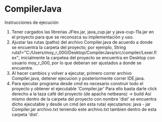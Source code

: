 # CompilerJava
Instrucciones de ejecución
1. Tener cargados las librerias JFlex.jar, java_cup.jar y java-cup-11a.jar en el proyecto para que se reconozca su implementación y uso.
2. Ajustar las rutas (paths) del archivo Compiler.java de acuerdo a donde se encuentra la carpeta del proyecto; por ejemplo,
            String ruta1="C:/Users/moy_r_000/Desktop/CompilerJava/src/compiler/Lexer.flex";
  inicialmente la carpetea del proyecto se encuentra en Desktop con usuario moy_r_000, por lo que deberan ser ajustados a donde se encuentre.
3. Al hacer cambios y volver a ejecutar, primero correr archivo Compiler.java, detener ejecucion y posteriormente correr IDE.java.
4. Para ejecutar programa desde cmd es necesario construir todo el proyecto y obtener el ejecutable 'Compiler.jar'
  Para ello basta darle click derecho a la taza café del proyecto (de apache netbeans) -> build
  Así mismo dentro de la carpeta del proyecto con nombre 'dist' se encuentra dicho ejecutable y 
  desde un cmd (en esta ruta) ejecutamos: java - jar Compiler.jar archivo.txt
  teniendo este archivo.txt tambien dentro de esta carpeta 'dist'.
